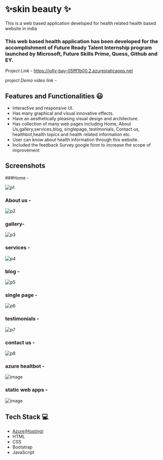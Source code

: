 # ✨skin beauty  ✨

This is a web based application developed for health related health based website in india

### This web based health application has been developed for the accomplishment of Future Ready Talent Internship program launched by Microsoft, Future Skills Prime, Quess, Github and EY.


*Project Link* - https://jolly-bay-05fff1b00.2.azurestaticapps.net

*project Demo video link* -


## Features and Functionalities 😃

- Interactive and responsive UI.
- Has many graphical and visual innovative effects.
- Have an aesthetically pleasing visual design and architecture.
- Has collection of many web pages including Home, About Us,gallery,services,blog, singlepage, testimonials, Contact us, healthbot,health topics and health related information etc.
- User can know about health information through this website.
- Included the feedback Survey google form to increase the scope of improvement 

## Screenshots


###Home -

![p1](https://user-images.githubusercontent.com/118421848/208388464-2dc7b23f-89e1-4084-9eec-9d138f82d358.png)




### About us -


![p2](https://user-images.githubusercontent.com/118421848/208388558-cadffe84-31ac-4107-bd49-e8379cfe798a.png)




### gallery-

![p3](https://user-images.githubusercontent.com/118421848/208388692-62659bd9-f9d3-4359-9c6d-9f2667bbf744.png)




### services -


![p4](https://user-images.githubusercontent.com/118421848/208388928-a371dcfe-d76d-49f3-ad79-ae3a35d7b68f.png)



### blog -

![p5](https://user-images.githubusercontent.com/118421848/208389031-ac52f11c-5a09-4733-ac7b-46116f53cbea.png)




### single page -

![p6](https://user-images.githubusercontent.com/118421848/208389149-bea23d0d-23fd-445f-96d8-2a87fdc4b38e.png)



### testimonials -

![p7](https://user-images.githubusercontent.com/118421848/208389666-5cedd76a-d961-4c58-b316-7c01112917a4.png)



### contact us -

![p8](https://user-images.githubusercontent.com/118421848/208389828-c65b3864-e93e-4fe6-b954-af789ef2c8ac.png)



### azure healtbot -


![image](https://user-images.githubusercontent.com/118421848/208408825-813edc14-c056-4e29-9941-438d5279971a.png)




### static web apps -


![image](https://user-images.githubusercontent.com/118421848/208409192-339bf410-b9c7-4380-98a5-aa07d8093f81.png)






## Tech Stack 💻

- [Azure(Hosting)](https://azure.microsoft.com/en-in/features/azure-portal/)
- HTML
- CSS
- Bootstrap
- JavaScript
